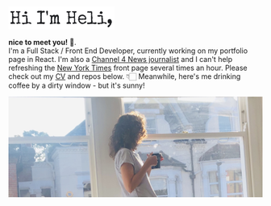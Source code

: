 <img class=one src="./public/My_name.png" width="210" height="45"/> 


**nice to meet you!** 👋.  
I'm a Full Stack / Front End Developer, currently working on my portfolio page in React. I'm also a <a href="https://www.channel4.com/news/">Channel 4 News journalist</a> and I can't help refreshing the <a href="https://www.nytimes.com/">New York Times</a> front page several times an hour. Please check out my <a href="https://github.com/PacificRebel/CV">CV</a> and repos below. 👇🏻 Meanwhile, here's me drinking coffee by a dirty window - but it's sunny!

<img src="./public/Window_1.png"/>  
